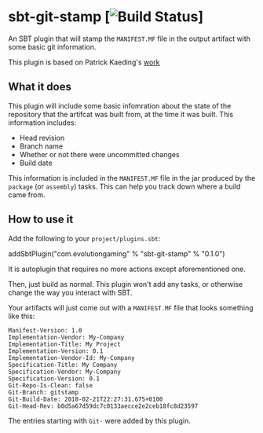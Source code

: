 # sbt-git-stamp  [![Build Status](https://travis-ci.org/evolution-gaming/sbt-git-stamp.svg?branch=master)]

An SBT plugin that will stamp the `MANIFEST.MF` file in the output artifact with some basic git information.

This plugin is based on Patrick Kaeding's [work](https://bitbucket.org/pkaeding/sbt-git-stamp)

## What it does ##

This plugin will include some basic infomration about the state of the repository that the artifcat was built from,
at the time it was built.  This information includes:

* Head revision
* Branch name
* Whether or not there were uncommitted changes
* Build date

This information is included in the `MANIFEST.MF` file in the jar produced by the `package` (or `assembly`) tasks.  This can
help you track down where a build came from.

## How to use it ##

Add the following to your `project/plugins.sbt`:

  addSbtPlugin("com.evolutiongaming" % "sbt-git-stamp" % "0.1.0")

It is autoplugin that requires no more actions except aforementioned one.

Then, just build as normal.  This plugin won't add any tasks, or otherwise change the way you interact with SBT.

Your artifacts will just come out with a `MANIFEST.MF` file that looks something like this:

    Manifest-Version: 1.0
    Implementation-Vendor: My-Company
    Implementation-Title: My Project
    Implementation-Version: 0.1
    Implementation-Vendor-Id: My-Company
    Specification-Title: My Company
    Specification-Vendor: My-Company
    Specification-Version: 0.1
    Git-Repo-Is-Clean: false
    Git-Branch: gitstamp
    Git-Build-Date: 2018-02-21T22:27:31.675+0100
    Git-Head-Rev: b0d5a67d59dc7c0133aecce2e2ceb18fc8d23597

The entries starting with `Git-` were added by this plugin.
